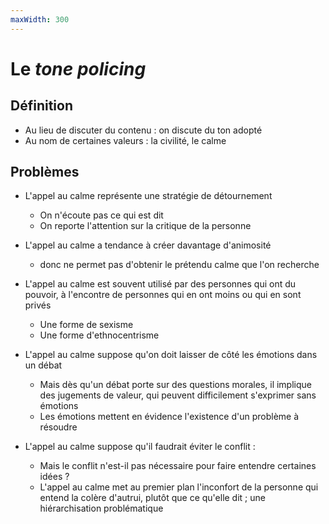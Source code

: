```yaml
---
maxWidth: 300
---
```


# Le _tone policing_

## Définition

- Au lieu de discuter du contenu : on discute du ton adopté
- Au nom de certaines valeurs : la civilité, le calme

## Problèmes
- L'appel au calme représente une stratégie de détournement
	- On n'écoute pas ce qui est dit
	- On reporte l'attention sur la critique de la personne

- L'appel au calme a tendance à créer davantage d'animosité
	- donc ne permet pas d'obtenir le prétendu calme que l'on recherche

- L'appel au calme est souvent utilisé par des personnes qui ont du pouvoir, à l'encontre de personnes qui en ont moins ou qui en sont privés
	- Une forme de sexisme
	- Une forme d'ethnocentrisme

- L'appel au calme suppose qu'on doit laisser de côté les émotions dans un débat
	- Mais dès qu'un débat porte sur des questions morales, il implique des jugements de valeur, qui peuvent difficilement s'exprimer sans émotions
	- Les émotions mettent en évidence l'existence d'un problème à résoudre

- L'appel au calme suppose qu'il faudrait éviter le conflit : 		
	- Mais le conflit n'est-il pas nécessaire pour faire entendre certaines idées ?
	- L'appel au calme met au premier plan l'inconfort de la personne qui entend la colère d'autrui, plutôt que ce qu'elle dit ; une hiérarchisation problématique